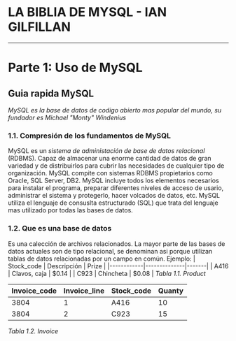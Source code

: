 # LA BIBLIA DE MYSQL - IAN GILFILLAN
---
# Parte 1: Uso de MySQL
## Guia rapida MySQL
*MySQL es la base de datos de codigo abierto mas popular del mundo, su fundador es Michael "Monty" Windenius*
### 1.1. Compresión de los fundamentos de MySQL
MySQL es un *sistema de administación de base de datos relacional* (RDBMS). Capaz de almacenar una enorme cantidad de datos de gran variedad y de distribuirlos para cubrir las necesidades de cualquier tipo de organización. MySQL compite con sistemas RDBMS propietarios como Oracle,  SQL Server, DB2.
MySQL incluye todos los elementos necesarios para instalar el programa, preparar diferentes niveles de acceso de usario, administrar el sistema y protegerlo, hacer volcados de datos, etc. MySQL utiliza el lenguaje de consuslta estructurado (SQL) que trata del lenguaje mas utilizado por todas las bases de datos.
### 1.2. Que es una base de datos
Es una calección de archivos relacionados. La mayor parte de las bases de datos actuales son de tipo relacional, se denominan asi porque utilizan tablas de datos relacionadas por un campo en común. Ejemplo:
| Stock_code |  Descripción | Prize |
|------------|--------------|-------|
| A416       | Clavos, caja | $0.14 |
| C923       | Chincheta    | $0.08 |
*Tabla 1.1. Product*

|Invoice_code | Invoice_line | Stock_code | Quanty |
|-------------|--------------|------------|--------|
| 3804        |     1        |  A416      |  10    |
| 3804        |     2        |  C923      |  15    |
*Tabla 1.2. Invoice*
